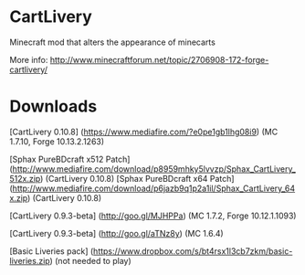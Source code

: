 CartLivery
==========
Minecraft mod that alters the appearance of minecarts

More info: http://www.minecraftforum.net/topic/2706908-172-forge-cartlivery/

Downloads
=========
[CartLivery 0.10.8] (https://www.mediafire.com/?e0pe1gb1lhg08i9) (MC 1.7.10, Forge 10.13.2.1263)

[Sphax PureBDcraft x512 Patch] (http://www.mediafire.com/download/p8959mhky5lvvzp/Sphax_CartLivery_512x.zip) (CartLivery 0.10.8)
[Sphax PureBDcraft x64 Patch] (http://www.mediafire.com/download/p6jazb9q1p2a1il/Sphax_CartLivery_64x.zip) (CartLivery 0.10.8)

[CartLivery 0.9.3-beta] (http://goo.gl/MJHPPa) (MC 1.7.2, Forge 10.12.1.1093)

[CartLivery 0.9.3-beta] (http://goo.gl/aTNz8y) (MC 1.6.4)

[Basic Liveries pack] (https://www.dropbox.com/s/bt4rsx1l3cb7zkm/basic-liveries.zip) (not needed to play)
